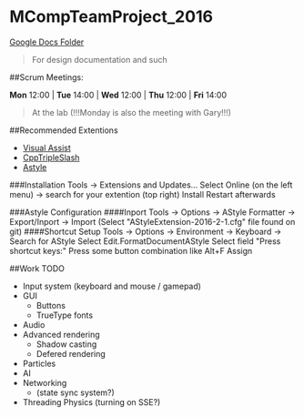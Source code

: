 # MCompTeamProject_2016

[Google Docs Folder](https://drive.google.com/folderview?id=0ByexR4up3uIQcVJLd3lkWHFvaHc&usp=sharing)
> For design documentation and such

##Scrum Meetings:

**Mon** 12:00 | **Tue** 14:00 | **Wed** 12:00 | **Thu** 12:00 | **Fri** 14:00
> At the lab (!!!Monday is also the meeting with Gary!!!)

##Recommended Extentions

* [Visual Assist](http://www.wholetomato.com/)
* [CppTripleSlash](https://visualstudiogallery.msdn.microsoft.com/22333333-fd6f-4dcb-8223-52701eddd7ad)
* [Astyle](https://visualstudiogallery.msdn.microsoft.com/2f3f04cd-2866-4e47-a671-d1cc9cc3fb02)

###Installation
Tools -> Extensions and Updates...
Select Online (on the left menu) -> search for your extention (top right)
Install
Restart afterwards

###Astyle Configuration
####Inport
Tools -> Options -> AStyle Formatter -> Export/Inport -> Import
(Select "AStyleExtension-2016-2-1.cfg" file found on git)
####Shortcut Setup
Tools -> Options -> Environment -> Keyboard -> Search for AStyle
Select Edit.FormatDocumentAStyle
Select field "Press shortcut keys:"
Press some button combination like Alt+F
Assign

##Work TODO
* Input system (keyboard and mouse / gamepad)
* GUI
	* Buttons
	* TrueType fonts
* Audio
* Advanced rendering
	* Shadow casting
	* Defered rendering
* Particles
* AI
* Networking
	* (state sync system?)
* Threading Physics (turning on SSE?)